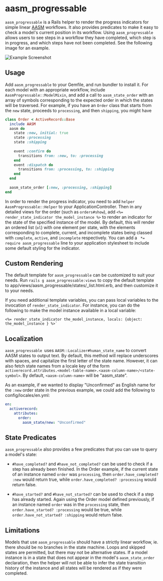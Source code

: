 aasm_progressable
=================

`aasm_progressable` is a Rails helper to render the progress indicators for simple linear [AASM](https://github.com/aasm/aasm) workflows. It also provides predicates to make it easy to check a model's current position in its workflow. Using `aasm_progressable` allows users to see steps in a workflow they have completed, which step is in progress, and which steps have not been completed. See the following image for an example.

![Example Screenshot](https://raw.github.com/WorkflowsOnRails/aasm_progressable/master/docs/sample-screenshot.png)


Usage
-----

Add `aasm_progressable` to your Gemfile, and run bundler to install it. For each model with an appropriate workflow, include `AasmProgressable::ModelMixin`, and add a call to `aasm_state_order` with an array of symbols corresponding to
the expected order in which the states will be traversed. For example, if you have an `Order` class that starts from the `new` state, proceeds to `processing`, and then `shipping`, you might have

```rb
class Order < ActiveRecord::Base
  include AASM
  aasm do
    state :new, initial: true
    state :processing
    state :shipping
    
    event :confirm do
      transitions from: :new, to: :processing
    end
    event :dispatch do
      transitions from: :processing, to: :shipping
    end
  end
  
  aasm_state_order [:new, :processing, :shipping]
end
```

In order to render the progress indicator, you need to add `helper AasmProgressable::Helper` to your ApplicationController. Then in any detailed views for the order (such as `orders#show`), add `<%= render_state_indicator the_model_instance %>` to render an indicator for the state of the specified instance of the model. By default, this will render an ordered list (`ol`) with one element per state, with the elements corresponding to complete, current, and incomplete states being classed with `complete`, `active`, and `incomplete` respectively. You can add a ` *= require aasm_progressable` line to your application stylesheet to include some default styling for the indicator.


Custom Rendering
---------------------

The default template for `aasm_progressable` can be customized to suit your needs. Run `rails g aasm_progressable:views` to copy the default template to app/views/aasm\_progressable/states/\_list.html.erb, and then customize it to your needs.

If you need additional template variables, you can pass local variables to the invocation of `render_state_indicator`. For instance, you can do the following to make the model instance available in a local variable:
```erb
<%= render_state_indicator the_model_instance, locals: {object: the_model_instance } %>`
```

Localization
------------

`aasm_progressable `uses `AASM::Localizer#human_state_name` to convert AASM states to output text. By default, this method will replace underscores with spaces, and capitalize the first letter of the state name. However, it can also fetch state names from a locale key of the form `activerecord.attributes.<model-table-name>.<aasm-column-name>/<state-symbol>`. By default, `<aasm-column-name>` will be "aasm_state".

As an example, if we wanted to display "Unconfirmed" as English name for the `:new` order state in the previous example, we could add the following to config/locales/en.yml:

```yaml
en:
  activerecord:
    attributes:
      order:
        aasm_state/new: "Unconfirmed"
```


State Predicates
----------------

`aasm_progressable` also provides a few predicates that you can use to query a model's state:

- `#have_completed?` and `#have_not_completed?` can be used to check if a step has already been finished. In the Order example, if the current state of an instance named `order` was `processing`, then `order.have_completed? :new` would return true, while `order.have_completed? :processing` would return false.

- `#have_started?` and `#have_not_started?` can be used to check if a step has already started. Again using the Order model defined previously, if an instance named `order` was in the `processing` state, then `order.have_started? :processing` would be true, while `order.have_not_started? :shipping` would return false.

Limitations
------------

Models that use `aasm_progressable` should have a strictly linear workflow, ie. there should be no branches in the state machine. Loops and skipped states are permitted, but there may not be alternative states. If a model instance is in a state that does not appear in the model's `aasm_state_order` declaration, then the helper will not be able to infer the state transition history of the instance and all states will be rendered as if they were completed.
